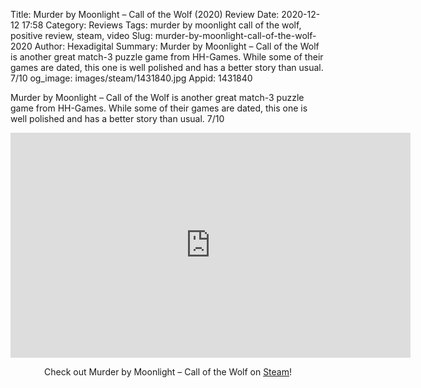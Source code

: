 Title: Murder by Moonlight – Call of the Wolf (2020) Review
Date: 2020-12-12 17:58
Category: Reviews
Tags: murder by moonlight call of the wolf, positive review, steam, video
Slug: murder-by-moonlight-call-of-the-wolf-2020
Author: Hexadigital
Summary: Murder by Moonlight – Call of the Wolf is another great match-3 puzzle game from HH-Games. While some of their games are dated, this one is well polished and has a better story than usual. 7/10
og_image: images/steam/1431840.jpg
Appid: 1431840

Murder by Moonlight – Call of the Wolf is another great match-3 puzzle game from HH-Games. While some of their games are dated, this one is well polished and has a better story than usual. 7/10

<center><iframe src="https://www.youtube.com/embed/e6ULUyP9wlY?feature=oembed" allow="accelerometer; autoplay; encrypted-media; gyroscope; picture-in-picture" width="640" height="360" frameborder="0"></iframe>

Check out Murder by Moonlight – Call of the Wolf on [Steam](https://store.steampowered.com/app/1431840/?curator_clanid=34633900)!</center>